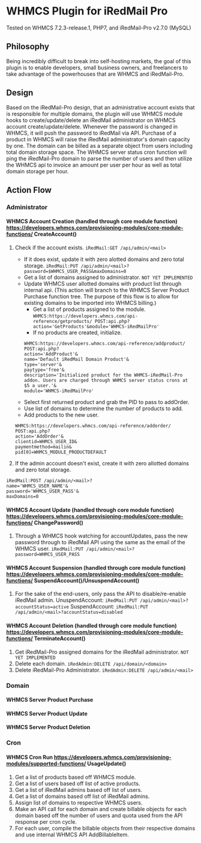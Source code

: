 # WHMCS Plugin for iRedMail Pro
Tested on WHMCS 7.2.3-release.1, PHP7, and iRedMail-Pro v2.7.0 (MySQL)

## Philosophy
Being incredibly difficult to break into self-hosting markets, the goal of this plugin is to enable developers, small business owners, and freelancers to take advantage of the powerhouses that are WHMCS and iRedMail-Pro.

## Design
Based on the iRedMail-Pro design, that an administrative account exists that is responsible for multiple domains, the plugin will use WHMCS module hooks to create/update/delete an iRedMail administrator on WHMCS account create/update/delete. Whenever the password is changed in WHMCS, it will push the password to iRedMail via API.
Purchase of a product in WHMCS will raise the iRedMail administrator's domain capacity by one. The domain can be billed as a separate object from users including total domain storage space.
The WHMCS server status cron function will ping the iRedMail-Pro domain to parse the number of users and then utilize the WHMCS api to invoice an amount per user per hour as well as total domain storage per hour.

## Action Flow
### Administrator
#### WHMCS Account Creation (handled through core module function) https://developers.whmcs.com/provisioning-modules/core-module-functions/ CreateAccount()
    
1. Check if the account exists. `iRedMail:GET /api/admin/<mail>`
    * If it does exist, update it with zero alotted domains and zero total storage. `iRedMail:PUT /api/admin/<mail>?password=$WHMCS_USER_PASS&maxDomains=0`
    * Get a list of domains assigned to administrator. `NOT YET IMPLEMENTED`
    * Update WHMCS user allotted domains with product list through internal api. (This action will branch to the WHMCS Server Product Purchase function tree. The purpose of this flow is to allow for existing domains to be imported into WHMCS billing.)
        * Get a list of products assigned to the module. `WHMCS:https://developers.whmcs.com/api-reference/getproducts/ POST:api.php?action='GetProducts'&module='WHMCS-iRedMailPro'`
        * If no products are created, initialize.
        ```
        WHMCS:https://developers.whmcs.com/api-reference/addproduct/
        POST:api.php?
        action='AddProduct'&
        name='Default iRedMail Domain Product'&
        type='server'&
        paytype='free'&
        description='Initialized product for the WHMCS-iRedMail-Pro addon. Users are charged through WHMCS server status crons at $5 a user.'&
        module='WHMCS-iRedMailPro'
        ```
    * Select first returned product and grab the PID to pass to addOrder.
    * Use list of domains to determine the number of products to add.
    * Add products to the new user.
    ```
    WHMCS:https://developers.whmcs.com/api-reference/addorder/
    POST:api.php?
    action='AddOrder'&
    clientid=WHMCS_USER_ID&
    paymentmethod=mailin&
    pid[0]=WHMCS_MODULE_PRODUCTDEFAULT
    ```
    
2. If the admin account doesn't exist, create it with zero allotted domains and zero total storage.
```
iRedMail:POST /api/admin/<mail>?
name='WHMCS_USER_NAME'&
password='WHMCS_USER_PASS'&
maxDomains=0
```

#### WHMCS Account Update (handled through core module function) https://developers.whmcs.com/provisioning-modules/core-module-functions/ ChangePassword()
1. Through a WHMCS hook watching for accountUpdates, pass the new password through to iRedMail API using the same <mail> as the email of the WHMCS user.
`iRedMail:PUT /api/admin/<mail>?password=WHMCS_USER_PASS`

#### WHMCS Account Suspension (handled through core module function) https://developers.whmcs.com/provisioning-modules/core-module-functions/ SuspendAccount()/UnsuspendAccount()
1. For the sake of the end-users, only pass the API to disable/re-enable iRedMail admin.
UnuspendAccount: `iRedMail:PUT /api/admin/<mail>?accountStatus=active`
SuspendAccount: `iRedMail:PUT /api/admin/<mail>?accountStatus=disabled`

#### WHMCS Account Deletion (handled through core module function) https://developers.whmcs.com/provisioning-modules/core-module-functions/ TerminateAccount()
1. Get iRedMail-Pro assigned domains for the iRedMail administrator. `NOT YET IMPLEMENTED`
2. Delete each domain. `iRedAdmin:DELETE /api/domain/<domain>`
3. Delete iRedMail-Pro Administrator. `iRedAdmin:DELETE /api/admin/<mail>`


### Domain
#### WHMCS Server Product Purchase

#### WHMCS Server Product Update

#### WHMCS Server Product Deletion


### Cron
#### WHMCS Cron Run https://developers.whmcs.com/provisioning-modules/supported-functions/ UsageUpdate()
1. Get a list of products based off WHMCS module.
2. Get a list of users based off list of active products.
3. Get a list of iRedMail admins based off list of users.
4. Get a list of domains based off list of iRedMail admins.
5. Assign list of domains to respective WHMCS users.
6. Make an API call for each domain and create billable objects for each domain based off the number of users and quota used from the API response per cron cycle.
7. For each user, compile the billable objects from their respective domains and use internal WHMCS API AddBillableItem.
